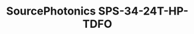 ---
title: SourcePhotonics SPS-34-24T-HP-TDFO
has_children: false
redirect_to: /ont-fs-com-gpon-onu-stick-with-mac
layout: default
parent: SourcePhotonics
---